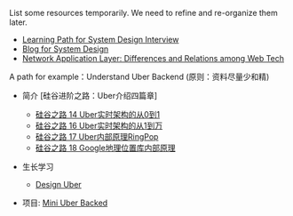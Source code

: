 List some resources temporarily. We need to refine and re-organize them later.

+ [Learning Path for System Design Interview](https://github.com/checkcheckzz/system-design-interview)
+ [Blog for System Design](systemdesigns.blogspot.com)
+ [Network Application Layer: Differences and Relations among Web Tech](http://www.zhihu.com/question/22689579)


A path for example：Understand Uber Backend (原则：资料尽量少和精)

+ 简介 [硅谷进阶之路：Uber介绍四篇章]
    + [硅谷之路 14 Uber实时架构的从0到1](https://www.youtube.com/watch?v=g-D98E9SBfI)
    + [硅谷之路 16 Uber实时架构的从1到万](https://www.youtube.com/watch?v=sUBP7kvhmpM)
    + [硅谷之路 17 Uber内部原理RingPop](https://www.youtube.com/watch?v=IGvHBdOjOI0)
    + [硅谷之路 18 Google地理位置库内部原理](https://www.youtube.com/watch?v=UGknKlwEEaM)

+ 生长学习
    + [Design Uber](http://systemdesigns.blogspot.com/2015/12/design-uber.html)

+ 项目: [Mini Uber Backed](http://bittiger.io/microproject/CNoovWGEB2HiHxtRH)
